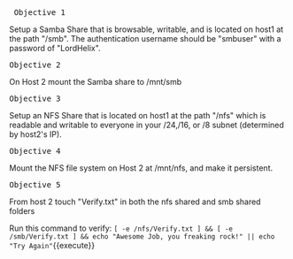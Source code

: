 <pre> Objective 1 </pre>
Setup a Samba Share that is browsable, writable, and is located on host1 at the path "/smb". The authentication username should be "smbuser" with a password of "LordHelix". 
		
<pre>Objective 2 </pre>
On Host 2 mount the Samba share to /mnt/smb

<pre>Objective 3 </pre>
Setup an NFS Share that is located on host1 at the path "/nfs" which is readable and writable to everyone in your /24,/16, or /8 subnet (determined by host2's IP). 

<pre>Objective 4 </pre>
Mount the NFS file system on Host 2 at /mnt/nfs, and make it persistent. 

	
<pre>Objective 5</pre>
From host 2 touch "Verify.txt" in both the nfs shared and smb shared folders

Run this command to verify: `[ -e /nfs/Verify.txt ] && [ -e /smb/Verify.txt ] && echo "Awesome Job, you freaking rock!" || echo "Try Again"`{{execute}}
